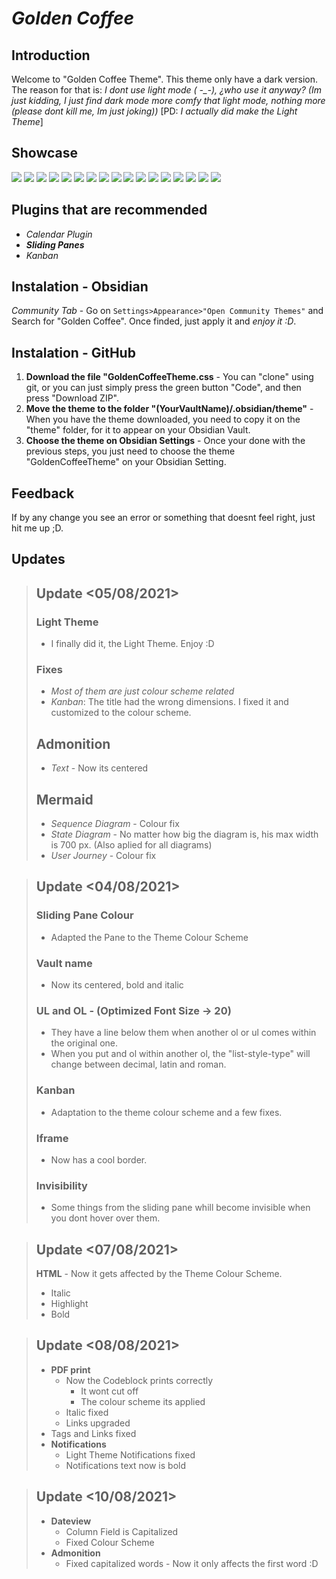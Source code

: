 # ***Golden Coffee***

## Introduction

Welcome to "Golden Coffee Theme". This theme only have a dark version. The reason for that is: *I dont use light mode ( -_-), ¿who use it anyway? (Im just kidding, I just find dark mode more comfy that light mode, nothing more (please dont kill me, Im just joking))* [PD: *I actually did make the Light Theme*] 

## Showcase

![](https://github.com/kinmury/GoldenCoffeeTheme/blob/main/Screenshots/Showcase.png)
![](https://github.com/kinmury/GoldenCoffeeTheme/blob/main/Screenshots/Screenshot1.png)
![](https://github.com/kinmury/GoldenCoffeeTheme/blob/main/Screenshots/Screenshot2.png)
![](https://github.com/kinmury/GoldenCoffeeTheme/blob/main/Screenshots/Screenshot3.png)
![](https://github.com/kinmury/GoldenCoffeeTheme/blob/main/Screenshots/Screenshot4.png)
![](https://github.com/kinmury/GoldenCoffeeTheme/blob/main/Screenshots/Screenshot5.png)
![](https://github.com/kinmury/GoldenCoffeeTheme/blob/main/Screenshots/Screenshot6.png)
![](https://github.com/kinmury/GoldenCoffeeTheme/blob/main/Screenshots/Screenshot7.png)
![](https://github.com/kinmury/GoldenCoffeeTheme/blob/main/Screenshots/Screenshot8.png)
![](https://github.com/kinmury/GoldenCoffeeTheme/blob/main/Screenshots/Screenshot9.png)
![](https://github.com/kinmury/GoldenCoffeeTheme/blob/main/Screenshots/Screenshot10.png)
![](https://github.com/kinmury/GoldenCoffeeTheme/blob/main/Screenshots/Screenshot11.png)
![](https://github.com/kinmury/GoldenCoffeeTheme/blob/main/Screenshots/Screenshot12.png)
![](https://github.com/kinmury/GoldenCoffeeTheme/blob/main/Screenshots/Screenshot13.png)
![](https://github.com/kinmury/GoldenCoffeeTheme/blob/main/Screenshots/Screenshot14.png)
![](https://github.com/kinmury/GoldenCoffeeTheme/blob/main/Screenshots/Screenshot15.png)
![](https://github.com/kinmury/GoldenCoffeeTheme/blob/main/Screenshots/Screenshot16.png)

## Plugins that are recommended

- *Calendar Plugin*
- ***Sliding Panes***
- *Kanban*

## Instalation - Obsidian

*Community Tab* - Go on `Settings>Appearance>"Open Community Themes"` and Search for "Golden Coffee". Once finded, just apply it and *enjoy it :D*.

## Instalation - GitHub

1. **Download the file "GoldenCoffeeTheme.css** - You can "clone" using git, or you can just simply press the green button "Code", and then press "Download ZIP".
2. **Move the theme to the folder "(YourVaultName)/.obsidian/theme"** - When you have the theme downloaded, you need to copy it on the "theme" folder, for it to appear on your Obsidian Vault.
3. **Choose the theme on Obsidian Settings** - Once your done with the previous steps, you just need to choose the theme "GoldenCoffeeTheme" on your Obsidian Setting.

## Feedback

If by any change you see an error or something that doesnt feel right, just hit me up ;D.

## Updates

> ## Update <05/08/2021>
>
> ### Light Theme
> - I finally did it, the Light Theme. Enjoy :D
> ### Fixes
> - _Most of them are just colour scheme related_
> - _Kanban_: The title had the wrong dimensions. I fixed it and customized to the colour scheme.
> ## Admonition
> - *Text* - Now its centered
>
> ## Mermaid
> - *Sequence Diagram* - Colour fix
> - *State Diagram* - No matter how big the diagram is, his max width is 700 px. (Also aplied for all diagrams)
> - *User Journey* - Colour fix

> ## Update <04/08/2021>
>
> ### Sliding Pane Colour
>
> - Adapted the Pane to the Theme Colour Scheme
>
> ### Vault name
>
> - Now its centered, bold and italic
>
> ### UL and OL - (Optimized Font Size -> 20)
>
> - They have a line below them when another ol or ul comes within the original one. 
> - When you put and ol within another ol, the "list-style-type" will change between decimal, latin and roman.
>
> ### Kanban
>
> - Adaptation to the theme colour scheme and a few fixes.
>
> ### Iframe
> 
> - Now has a cool border.
>
> ### Invisibility
>
> - Some things from the sliding pane whill become invisible when you dont hover over them.

> ## Update <07/08/2021>
>
> **HTML** - Now it gets affected by the Theme Colour Scheme.
>	- Italic
>	- Highlight
>	- Bold

> ## Update <08/08/2021>
>
>  - **PDF print**
>	 - Now the Codeblock prints correctly
>		- It wont cut off
>		- The colour scheme its applied
>	 - Italic fixed
>	 - Links upgraded
> 	- Tags and Links fixed
> - **Notifications**
> 	- Light Theme Notifications fixed
> 	- Notifications text now is bold

> ## Update <10/08/2021>
> - **Dateview**
>	 - Column Field is Capitalized
>	 - Fixed Colour Scheme
> - **Admonition**
>	 - Fixed capitalized words - Now it only affects the first word :D 
